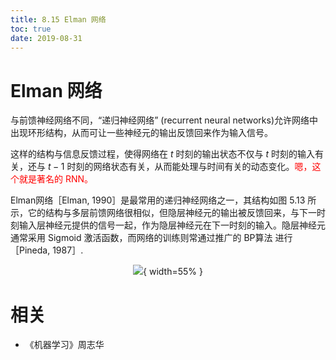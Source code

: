 ```yaml
---
title: 8.15 Elman 网络
toc: true
date: 2019-08-31
---
```


# Elman 网络

与前馈神经网络不同，“递归神经网络”  (recurrent neural networks)允许网络中出现环形结构，从而可让一些神经元的输出反馈回来作为输入信号。

这样的结构与信息反馈过程，使得网络在 $t$ 时刻的输出状态不仅与 $t$ 时刻的输入有关，还与 $t-1$ 时刻的网络状态有关，从而能处理与时间有关的动态变化。<span style="color:red;">嗯，这个就是著名的 RNN。</span>

Elman网络［Elman, 1990］是最常用的递归神经网络之一，其结构如图 5.13 所示，它的结构与多层前馈网络很相似，但隐层神经元的输出被反馈回来，与下一时刻输入层神经元提供的信号一起，作为隐层神经元在下一时刻的输入。隐层神经元通常采用 Sigmoid 激活函数，而网络的训练则常通过推广的 BP算法 进行［Pineda, 1987］.

<center>

![](http://images.iterate.site/blog/image/180627/mfH3faje4D.png?imageslim){ width=55% }


</center>






# 相关

- 《机器学习》周志华
